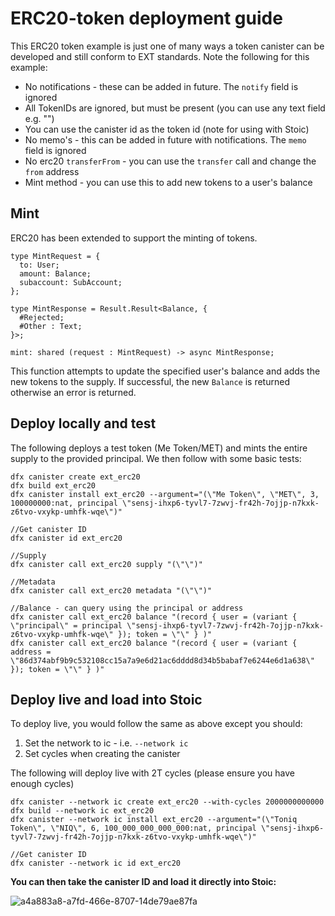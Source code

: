 # ERC20-token deployment guide

This ERC20 token example is just one of many ways a token canister can be developed and still conform to EXT standards. Note the following for this example:

- No notifications - these can be added in future. The `notify` field is ignored
- All TokenIDs are ignored, but must be present (you can use any text field e.g. "")
- You can use the canister id as the token id (note for using with Stoic)
- No memo's - this can be added in future with notifications. The `memo` field is ignored
- No erc20 `transferFrom` - you can use the `transfer` call and change the `from` address
- Mint method - you can use this to add new tokens to a user's balance

## Mint

ERC20 has been extended to support the minting of tokens.

```
type MintRequest = {
  to: User;
  amount: Balance;
  subaccount: SubAccount;
};

type MintResponse = Result.Result<Balance, {
  #Rejected;
  #Other : Text;
}>;

mint: shared (request : MintRequest) -> async MintResponse;
```

This function attempts to update the specified user's balance and adds the new tokens to the supply. If successful, the new `Balance` is returned otherwise an error is returned.

## Deploy locally and test

The following deploys a test token (Me Token/MET) and mints the entire supply to the provided principal. We then follow with some basic tests:

```
dfx canister create ext_erc20
dfx build ext_erc20
dfx canister install ext_erc20 --argument="(\"Me Token\", \"MET\", 3, 100000000:nat, principal \"sensj-ihxp6-tyvl7-7zwvj-fr42h-7ojjp-n7kxk-z6tvo-vxykp-umhfk-wqe\")"

//Get canister ID
dfx canister id ext_erc20

//Supply
dfx canister call ext_erc20 supply "(\"\")"

//Metadata
dfx canister call ext_erc20 metadata "(\"\")"

//Balance - can query using the principal or address
dfx canister call ext_erc20 balance "(record { user = (variant { \"principal\" = principal \"sensj-ihxp6-tyvl7-7zwvj-fr42h-7ojjp-n7kxk-z6tvo-vxykp-umhfk-wqe\" }); token = \"\" } )"
dfx canister call ext_erc20 balance "(record { user = (variant { address = \"86d374abf9b9c532108cc15a7a9e6d21ac6dddd8d34b5babaf7e6244e6d1a638\" }); token = \"\" } )"
```

## Deploy live and load into Stoic

To deploy live, you would follow the same as above except you should:

1. Set the network to ic - i.e. `--network ic`
2. Set cycles when creating the canister

The following will deploy live with 2T cycles (please ensure you have enough cycles)

```
dfx canister --network ic create ext_erc20 --with-cycles 2000000000000
dfx build --network ic ext_erc20
dfx canister --network ic install ext_erc20 --argument="(\"Toniq Token\", \"NIQ\", 6, 100_000_000_000_000:nat, principal \"sensj-ihxp6-tyvl7-7zwvj-fr42h-7ojjp-n7kxk-z6tvo-vxykp-umhfk-wqe\")"

//Get canister ID
dfx canister --network ic id ext_erc20
```

**You can then take the canister ID and load it directly into Stoic:**

![a4a883a8-a7fd-466e-8707-14de79ae87fa](https://user-images.githubusercontent.com/13844325/122918390-3105c300-d3b3-11eb-8a9d-26048999f678.png)
